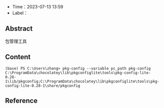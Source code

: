 - Time：2023-07-13 13:59
- Label：

## Abstract

包管理工具

## Content

```shell
(base) PS C:\Users\zhang> pkg-config --variable pc_path pkg-config
C:\ProgramData\chocolatey\lib\pkgconfiglite\tools\pkg-config-lite-0.28-1\lib/pkgconfig;C:\ProgramData\chocolatey\lib\pkgconfiglite\tools\pkg-config-lite-0.28-1\share/pkgconfig
```

## Reference
